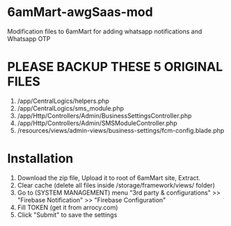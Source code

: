 # 6amMart-awgSaas-mod
Modification files to 6amMart for adding whatsapp notifications and Whatsapp OTP
# PLEASE BACKUP THESE 5 ORIGINAL FILES
1. /app/CentralLogics/helpers.php
2. /app/CentralLogics/sms_module.php
3. /app/Http/Controllers/Admin/BusinessSettingsController.php
4. /app/Http/Controllers/Admin/SMSModuleController.php
5. /resources/views/admin-views/business-settings/fcm-config.blade.php
# Installation
1. Download the zip file, Upload it to root of 6amMart site, Extract.
2. Clear cache (delete all files inside /storage/framework/views/ folder)
3. Go to (SYSTEM MANAGEMENT) menu "3rd party & configurations" >> "Firebase Notification" >> "Firebase Configuration"
4. Fill TOKEN (get it from arrocy.com)
5. Click "Submit" to save the settings
